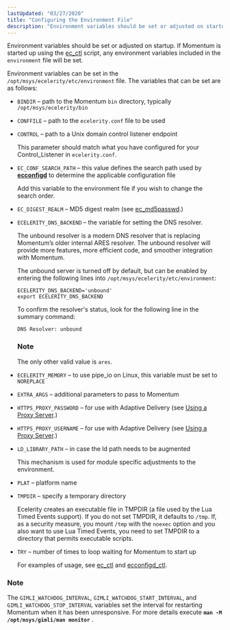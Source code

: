 ```yaml
---
lastUpdated: "03/27/2020"
title: "Configuring the Environment File"
description: "Environment variables should be set or adjusted on startup If Momentum is started up using the ec ctl script any environment variables included in the environment file will be set Environment variables can be set in the opt msys ecelerity etc environment file The variables that can be set are..."
---
```


Environment variables should be set or adjusted on startup. If Momentum is started up using the [ec_ctl](/momentum/4/executable/ec-ctl) script, any environment variables included in the `environment` file will be set.

Environment variables can be set in the `/opt/msys/ecelerity/etc/environment` file. The variables that can be set are as follows:

*   `BINDIR` – path to the Momentum `bin` directory, typically `/opt/msys/ecelerity/bin`

*   `CONFFILE` – path to the `ecelerity.conf` file to be used

*   `CONTROL` – path to a Unix domain control listener endpoint

    This parameter should match what you have configured for your Control_Listener in `ecelerity.conf`.

*   `EC_CONF_SEARCH_PATH` – this value defines the search path used by [**ecconfigd**](/momentum/4/conf-overview#conf.ecconfigd) to determine the applicable configuration file

    Add this variable to the environment file if you wish to change the search order.

*   `EC_DIGEST_REALM` – MD5 digest realm (see [ec_md5passwd](/momentum/4/executable/ec-md-5-passwd).)

*   `ECELERITY_DNS_BACKEND` – the variable for setting the DNS resolver.

    The unbound resolver is a modern DNS resolver that is replacing Momentum’s older internal ARES resolver. The unbound resolver will provide more features, more efficient code, and smoother integration with Momentum.

    The unbound server is turned off by default, but can be enabled by entering the following lines into `/opt/msys/ecelerity/etc/environment`:

    ```
    ECELERITY_DNS_BACKEND='unbound' 
    export ECELERITY_DNS_BACKEND
    ```

    To confirm the resolver's status, look for the following line in the summary command:

    `DNS Resolver: unbound`
    ### Note

    The only other valid value is `ares`.

*   `ECELERITY_MEMORY` – to use pipe_io on Linux, this variable must be set to `NOREPLACE`

*   `EXTRA_ARGS` – additional parameters to pass to Momentum

*   `HTTPS_PROXY_PASSWORD` – for use with Adaptive Delivery (see [Using a Proxy Server](/momentum/3/3-ad/ad-adaptive-automated-proxy).)

*   `HTTPS_PROXY_USERNAME` – for use with Adaptive Delivery (see [Using a Proxy Server](/momentum/3/3-ad/ad-adaptive-automated-proxy).)

*   `LD_LIBRARY_PATH` – in case the ld path needs to be augmented

    This mechanism is used for module specific adjustments to the environment.

*   `PLAT` – platform name

*   `TMPDIR` – specify a temporary directory

    Ecelerity creates an executable file in TMPDIR (a file used by the Lua Timed Events support). If you do not set TMPDIR, it defaults to `/tmp`. If, as a security measure, you mount `/tmp` with the `noexec` option and you also want to use Lua Timed Events, you need to set TMPDIR to a directory that permits executable scripts.

*   `TRY` – number of times to loop waiting for Momentum to start up

    For examples of usage, see [ec_ctl](/momentum/4/executable/ec-ctl) and [ecconfigd_ctl](/momentum/4/executable/ecconfigd-ctl).

### Note

The `GIMLI_WATCHDOG_INTERVAL`, `GIMLI_WATCHDOG_START_INTERVAL`, and `GIMLI_WATCHDOG_STOP_INTERVAL` variables set the interval for restarting Momentum when it has been unresponsive. For more details execute **`man -M /opt/msys/gimli/man monitor`**                                .